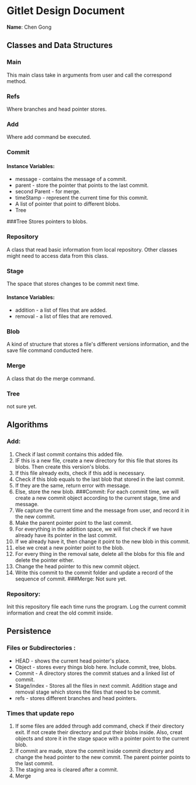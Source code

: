 # Gitlet Design Document

**Name**: Chen Gong

## Classes and Data Structures
### Main
This main class take in arguments from user and call the correspond method.
### Refs
Where branches and head pointer stores.

### Add
Where add command be executed.

### Commit

#### Instance Variables:
* message -  contains the message of a commit.
* parent -    store the pointer that points to the last commit.
* second Parent - for merge.
* timeStamp - represent the current time for this commit.
* A list of pointer that point to different blobs.
* Tree 

###Tree
Stores pointers to blobs.

### Repository
A class that read basic information from local repository. Other classes might
need to access data from this class.

### Stage
The space that stores changes to be commit next time.
#### Instance Variables:
* addition - a list of files that are added.
* removal - a list of files that are removed.

### Blob
A kind of structure that stores a file's different versions information, and 
the save file command conducted here.

### Merge 
A class that do the merge command.

### Tree
not sure yet.

## Algorithms
### Add:
1. Check if last commit contains this added file.
2. IF this is a new file, create a new directory for this file that
stores its blobs. Then create this version's blobs.
3. If this file already exits, check if this add is necessary.
4. Check if this blob equals to the last blob that stored in the last
commit.
5. If they are the same, return error with message.
6. Else, store the new blob.
###Commit:
For each commit time, we will create a new commit object according
to the current stage, time and message. 
1. We capture the current time
and the message from user, and record it in the new commit. 
2. Make the parent pointer point to the last commit.
3. For everything in the addition space, we will fist check if we 
have already have its pointer in the last commit.
4. If we already have it, then change it point to the new blob in this
commit.
5. else we creat a new pointer point to the blob.
6. For every thing in the removal sate, delete all the blobs for
this file and delete the pointer either.
7. Change the head pointer to this new commit object.
8. Write this commit to the commit folder and update a record
of the sequence of commit.
###Merge:
Not sure yet.

### Repository:
Init this repository file each time runs the program. Log the current
commit information and creat the old commit inside.

## Persistence
### Files or Subdirectories :
* HEAD - shows the current head pointer's place.
* Object - stores every things blob here. Include commit, tree, blobs.
* Commit - A directory stores the commit statues and a linked list of commit.
* Stage/index - Stores all the files in next commit. Addition stage and removal stage which stores the files 
that need to be commit. 
* refs - stores different branches and head pointers.
### Times that update repo
1. If some files are added through add command, check if their directory 
exit. If not create their directory and put their blobs inside. 
Also, creat objects and store it in the stage space with a pointer 
point to the current blob.
2. If commit are made, store the commit inside commit directory and
change the head pointer to the new commit. The parent pointer points
to the last commit. 
3. The staging area is cleared after a commit.
4. Merge
